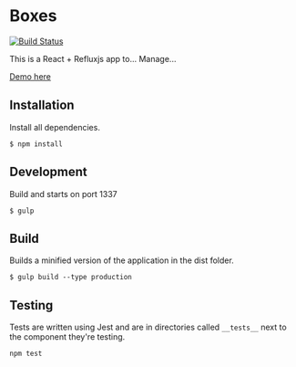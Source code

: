 # Boxes

[![Build Status](https://travis-ci.org/Nevon/react-reflux-demo.svg?branch=master)](https://travis-ci.org/Nevon/react-reflux-demo)

This is a React + Refluxjs app to... Manage...

[Demo here](https://enigmatic-lake-7779.herokuapp.com)

## Installation

Install all dependencies. 

```
$ npm install
```


## Development

Build and starts on port 1337

```
$ gulp
```

## Build

Builds a minified version of the application in the dist folder.

```
$ gulp build --type production
```

## Testing

Tests are written using Jest and are in directories called `__tests__` next to the component they're testing.

```
npm test
```
